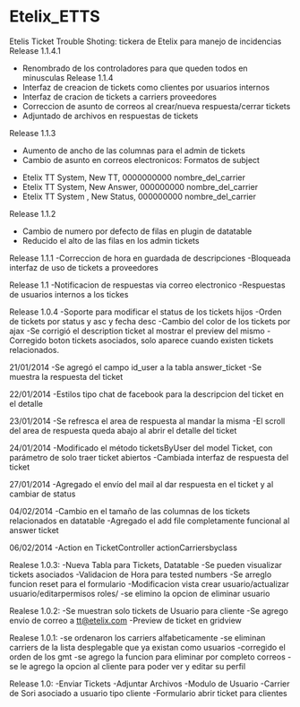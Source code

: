 Etelix_ETTS
===========

Etelis Ticket Trouble Shoting: tickera de Etelix para manejo de incidencias
Release 1.1.4.1
- Renombrado de los controladores para que queden todos en minusculas
Release 1.1.4
- Interfaz de creacion de tickets como clientes por usuarios internos
- Interfaz de cracion de tickets a carriers proveedores
- Correccion de asunto de correos al crear/nueva respuesta/cerrar tickets
- Adjuntado de archivos en respuestas de tickets

Release 1.1.3
- Aumento de ancho de las columnas para el admin de tickets
- Cambio de asunto en correos electronicos:
Formatos de subject
* Etelix TT System, New TT, 0000000000 nombre_del_carrier
* Etelix TT System, New Answer, 000000000 nombre_del_carrier
* Etelix TT System , New Status, 000000000 nombre_del_carrier

Release 1.1.2
- Cambio de numero por defecto de filas en plugin de datatable
- Reducido el alto de las filas en los admin tickets

Release 1.1.1
-Correccion de hora en guardada de descripciones
-Bloqueada interfaz de uso de tickets a proveedores

Release 1.1
-Notificacion de respuestas via correo electronico
-Respuestas de usuarios internos a los tickes

Release 1.0.4
-Soporte para modificar el status de los tickets hijos
-Orden de tickets por status y asc y fecha desc
-Cambio del color de los tickets por ajax
-Se corrigió el description ticket al mostrar el preview del mismo
-Corregido boton tickets asociados, solo aparece cuando existen tickets relacionados.

21/01/2014
-Se agregó el campo id_user a la tabla answer_ticket
-Se muestra la respuesta del ticket

22/01/2014
-Estilos tipo chat de facebook para la descripcion del ticket en el detalle

23/01/2014
-Se refresca el area de respuesta al mandar la misma
-El scroll del area de respuesta queda abajo al abrir el detalle del ticket

24/01/2014
-Modificado el método ticketsByUser del model Ticket, con parámetro de solo traer
ticket abiertos
-Cambiada interfaz de respuesta del ticket

27/01/2014
-Agregado el envío del mail al dar respuesta en el ticket y al cambiar de status

04/02/2014
-Cambio en el tamaño de las columnas de los tickets relacionados en datatable
-Agregado el add file completamente funcional al answer ticket

06/02/2014
-Action en TicketController actionCarriersbyclass

Realese 1.0.3:
-Nueva Tabla para Tickets, Datatable
-Se pueden visualizar tickets asociados
-Validacion de Hora para tested numbers
-Se arreglo funcion reset para el formulario
-Modificacion vista crear usuario/actualizar usuario/editarpermisos roles/
-se elimino la opcion de eliminar usuario

Realese 1.0.2:
-Se muestran solo tickets de Usuario para cliente
-Se agrego envio de correo a tt@etelix.com
-Preview de ticket en gridview

Realese 1.0.1:
-se ordenaron los carriers alfabeticamente
-se eliminan carriers de la lista desplegable que ya existan como usuarios
-corregido el orden de los gmt
-se agrego la funcion para eliminar por completo correos
-se le agrego la opcion al cliente para poder ver y editar su perfil

Release 1.0:
-Enviar Tickets 
-Adjuntar Archivos
-Modulo de Usuario
-Carrier de Sori asociado a usuario tipo cliente
-Formulario abrir ticket para clientes
